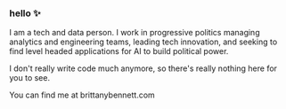 ### hello ✨

I am a tech and data person. I work in progressive politics managing analytics and engineering teams, leading tech innovation, and seeking to find level headed applications for AI to build political power.

I don't really write code much anymore, so there's really nothing here for you to see. 

You can find me at brittanybennett.com 


 
 
